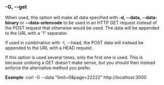 ### -G, --get
When used, this option will make all data specified with **-d, --data, --data-binary** or **--data-urlencode** to be used in an HTTP GET request instead of the POST request that otherwise would be used. The data will be appended to the URL with a '?' separator.

If used in combination with -I, --head, the POST data will instead be appended to the URL with a HEAD request.  

If this option is used several times, only the first one is used. This is because undoing a GET doesn't make sense, but you should then instead enforce the alternative method you prefer.

**Example**: curl -G --data "limit=0&page=22222" http://localhost:3000
